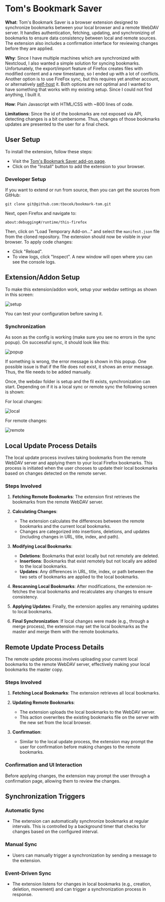 # Tom's Bookmark Saver

**What**: Tom's Bookmark Saver is a browser extension designed to synchronize bookmarks between your local browser and a remote WebDAV server. It handles authentication, fetching, updating, and synchronizing of bookmarks to ensure data consistency between local and remote sources. The extension also includes a confirmation interface for reviewing changes before they are applied.

**Why**: Since I have multiple machines which are synchronized with Nextcloud, I also wanted a simple solution for syncing bookmarks. Unfortunately, the export/import feature of Firefox creates files with modified content and a new timestamp, so I ended up with a lot of conflicts. Another option is to use FireFox sync, but this requires yet another account, or alternatively [self-host](https://github.com/mozilla-services/syncstorage-rs) it. Both options are not optimal and I wanted to have something that works with my existing setup. Since I could not find anything, I built it.

**How**: Plain Javascript with HTML/CSS with ~800 lines of code.

**Limitations**: Since the id of the bookmarks are not exposed via API, detecting changes is a bit cumbersome. Thus, changes of those bookmarks updates are presented to the user for a final check.

## User Setup
To install the extension, follow these steps:

* Visit the [Tom's Bookmark Saver add-on page](https://addons.mozilla.org/en-US/firefox/addon/tom-s-bookmark-saver/).
* Click on the "Install" button to add the extension to your browser.

### Developer Setup
If you want to extend or run from source, then you can get the sources from GitHub:

```
git clone git@github.com:tbocek/bookmark-tom.git
```
Next, open Firefox and navigate to:
```
about:debugging#/runtime/this-firefox
```
Then, click on "Load Temporary Add-on..." and select the ```manifest.json``` file from the cloned repository. The extension should now be visible in your browser. To apply code changes:
   * Click "Reload".
   * To view logs, click "Inspect". A new window will open where you can see the console logs.

## Extension/Addon Setup
To make this extension/addon work, setup your webdav settings as shown in this screen:

![setup](setup.png)

You can test your configuration before saving it.

### Synchronization

As soon as the config is working (make sure you see no errors in the sync popup). On successful sync, it should look like this:

![popup](popup.png)

If something is wrong, the error message is shown in this popup. One possible issue is that if the file does not exist, it shows an error message. Thus, the file needs to be added manually.

Once, the webdav folder is setup and the fil exists, synchronization can start. Depending on if it is a local sync or remote sync the following screen is shown:

For local changes:

![local](local.png)

For remote changes:

![remote](remote.png)

## Local Update Process Details

The local update process involves taking bookmarks from the remote WebDAV server and applying them to your local Firefox bookmarks. This process is initiated when the user chooses to update their local bookmarks based on changes detected on the remote server.

### Steps Involved
1. **Fetching Remote Bookmarks**: The extension first retrieves the bookmarks from the remote WebDAV server.

2. **Calculating Changes**:
   - The extension calculates the differences between the remote bookmarks and the current local bookmarks.
   - Changes are categorized into insertions, deletions, and updates (including changes in URL, title, index, and path).

3. **Modifying Local Bookmarks**:
   - **Deletions**: Bookmarks that exist locally but not remotely are deleted.
   - **Insertions**: Bookmarks that exist remotely but not locally are added to the local bookmarks.
   - **Updates**: Any differences in URL, title, index, or path between the two sets of bookmarks are applied to the local bookmarks.

4. **Rescanning Local Bookmarks**: After modifications, the extension re-fetches the local bookmarks and recalculates any changes to ensure consistency.

5. **Applying Updates**: Finally, the extension applies any remaining updates to local bookmarks.

6. **Final Synchronization**: If local changes were made (e.g., through a merge process), the extension may set the local bookmarks as the master and merge them with the remote bookmarks.

## Remote Update Process Details

The remote update process involves uploading your current local bookmarks to the remote WebDAV server, effectively making your local bookmarks the master copy.

### Steps Involved
1. **Fetching Local Bookmarks**: The extension retrieves all local bookmarks.

2. **Updating Remote Bookmarks**:
   - The extension uploads the local bookmarks to the WebDAV server.
   - This action overwrites the existing bookmarks file on the server with the new set from the local browser.

3. **Confirmation**:
   - Similar to the local update process, the extension may prompt the user for confirmation before making changes to the remote bookmarks.

### Confirmation and UI Interaction
Before applying changes, the extension may prompt the user through a confirmation page, allowing them to review the changes.

## Synchronization Triggers

### Automatic Sync
- The extension can automatically synchronize bookmarks at regular intervals. This is controlled by a background timer that checks for changes based on the configured interval.

### Manual Sync
- Users can manually trigger a synchronization by sending a message to the extension.

### Event-Driven Sync
- The extension listens for changes in local bookmarks (e.g., creation, deletion, movement) and can trigger a synchronization process in response.